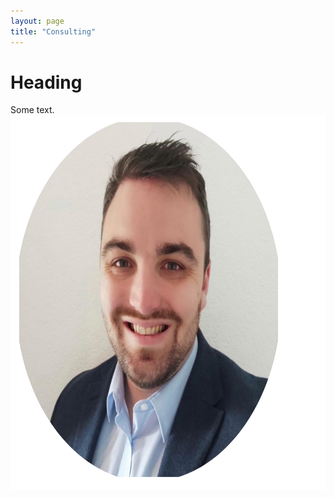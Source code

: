 ```yaml
---
layout: page
title: "Consulting"
---
```


# Heading


<div class="row">
  <div class="col-md-8" markdown="1">
  Some text.
  </div>
  <div class="col-md-4" markdown="1">
  <!-- ![Alt Text](../img/folder/blah.jpg) -->
  <img height="600px" class="center-block" src="./images/RL-photo.png">
  </div>
</div>
